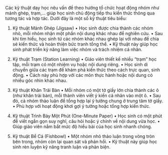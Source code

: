
Các kỹ thuật dạy học nêu vấn đề theo hướng tổ chức hoạt động nhóm như mảnh ghép, trạm,… giúp học sinh chủ động tiếp thu kiến thức thông qua tương tác và hợp tác. Dưới đây là một số kỹ thuật tiêu biểu:

1. Kỹ thuật Mảnh Ghép (Jigsaw)
	•	Học sinh được chia thành các nhóm nhỏ, mỗi nhóm nhận một phần nội dung khác nhau để nghiên cứu.
	•	Sau khi tìm hiểu, học sinh từ các nhóm khác nhau ghép lại với nhau để chia sẻ kiến thức và hoàn thiện bức tranh tổng thể.
	•	Kỹ thuật này giúp học sinh phát triển kỹ năng làm việc nhóm và trách nhiệm cá nhân.

2. Kỹ thuật Trạm (Station Learning)
	•	Giáo viên thiết kế nhiều “trạm” học tập, mỗi trạm có một nhiệm vụ hoặc nội dung riêng.
	•	Học sinh di chuyển giữa các trạm để khám phá kiến thức theo cách trực quan, sinh động.
	•	Cách này phù hợp với các môn thực hành hoặc nội dung có nhiều góc nhìn khác nhau.

3. Kỹ thuật Khăn Trải Bàn
	•	Mỗi nhóm có một tờ giấy lớn chia thành các ô (như khăn trải bàn), mỗi thành viên viết ý kiến cá nhân vào một ô.
	•	Sau đó, cả nhóm thảo luận để tổng hợp lại ý tưởng chung ở trung tâm tờ giấy.
	•	Phù hợp với hoạt động khơi gợi ý tưởng hoặc tổng hợp kiến thức.

4. Kỹ thuật Trình Bày Một Phút (One-Minute Paper)
	•	Học sinh có một phút để viết ngắn gọn suy nghĩ, câu hỏi hoặc ý chính về nội dung vừa học.
	•	Giúp giáo viên nắm bắt mức độ hiểu bài của học sinh nhanh chóng.

5. Kỹ thuật Bể Cá (Fishbowl)
	•	Một nhóm nhỏ thảo luận trong vòng tròn bên trong, nhóm còn lại quan sát và phản hồi.
	•	Kỹ thuật này giúp học sinh rèn luyện kỹ năng tranh luận và phản biện.

